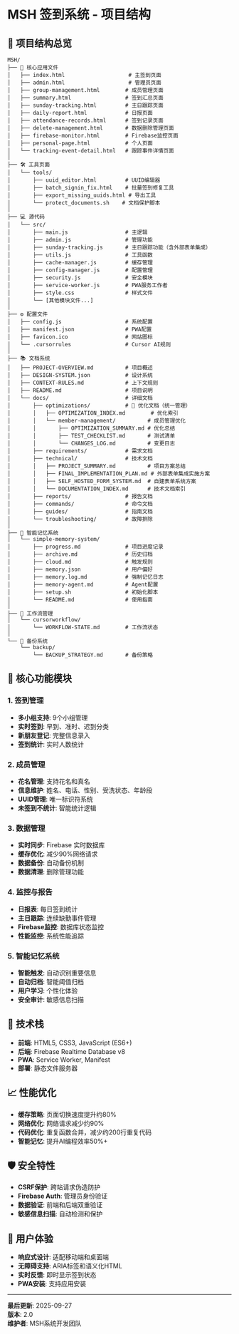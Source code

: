# MSH 签到系统 - 项目结构

## 📁 项目结构总览

```
MSH/
├── 📱 核心应用文件
│   ├── index.html                    # 主签到页面
│   ├── admin.html                    # 管理员页面
│   ├── group-management.html        # 成员管理页面
│   ├── summary.html                 # 签到汇总页面
│   ├── sunday-tracking.html         # 主日跟踪页面
│   ├── daily-report.html            # 日报页面
│   ├── attendance-records.html      # 签到记录页面
│   ├── delete-management.html       # 数据删除管理页面
│   ├── firebase-monitor.html        # Firebase监控页面
│   ├── personal-page.html           # 个人页面
│   └── tracking-event-detail.html   # 跟踪事件详情页面
│
├── 🛠️ 工具页面
│   └── tools/
│       ├── uuid_editor.html         # UUID编辑器
│       ├── batch_signin_fix.html    # 批量签到修复工具
│       ├── export_missing_uuids.html # 导出工具
│       └── protect_documents.sh    # 文档保护脚本
│
├── 💻 源代码
│   └── src/
│       ├── main.js                  # 主逻辑
│       ├── admin.js                 # 管理功能
│       ├── sunday-tracking.js       # 主日跟踪功能（含外部表单集成）
│       ├── utils.js                 # 工具函数
│       ├── cache-manager.js         # 缓存管理
│       ├── config-manager.js        # 配置管理
│       ├── security.js              # 安全模块
│       ├── service-worker.js        # PWA服务工作者
│       ├── style.css                # 样式文件
│       └── [其他模块文件...]
│
├── ⚙️ 配置文件
│   ├── config.js                    # 系统配置
│   ├── manifest.json                # PWA配置
│   ├── favicon.ico                  # 网站图标
│   └── .cursorrules                 # Cursor AI规则
│
├── 📚 文档系统
│   ├── PROJECT-OVERVIEW.md          # 项目概述
│   ├── DESIGN-SYSTEM.json           # 设计系统
│   ├── CONTEXT-RULES.md             # 上下文规则
│   ├── README.md                    # 项目说明
│   └── docs/                        # 详细文档
│       ├── optimizations/           # 🚀 优化文档（统一管理）
│       │   ├── OPTIMIZATION_INDEX.md        # 优化索引
│       │   └── member-management/          # 成员管理优化
│       │       ├── OPTIMIZATION_SUMMARY.md # 优化总结
│       │       ├── TEST_CHECKLIST.md       # 测试清单
│       │       └── CHANGES_LOG.md          # 变更日志
│       ├── requirements/            # 需求文档
│       ├── technical/               # 技术文档
│       │   ├── PROJECT_SUMMARY.md          # 项目方案总结
│       │   ├── FINAL_IMPLEMENTATION_PLAN.md # 外部表单集成实施方案
│       │   ├── SELF_HOSTED_FORM_SYSTEM.md  # 自建表单系统方案
│       │   └── DOCUMENTATION_INDEX.md      # 技术文档索引
│       ├── reports/                 # 报告文档
│       ├── commands/                # 命令文档
│       ├── guides/                  # 指南文档
│       └── troubleshooting/         # 故障排除
│
├── 🧠 智能记忆系统
│   └── simple-memory-system/
│       ├── progress.md              # 项目进度记录
│       ├── archive.md               # 历史归档
│       ├── cloud.md                 # 触发规则
│       ├── memory.json              # 用户偏好
│       ├── memory.log.md            # 强制记忆日志
│       ├── memory-agent.md          # Agent配置
│       ├── setup.sh                 # 初始化脚本
│       └── README.md                # 使用指南
│
├── 🔄 工作流管理
│   └── cursorworkflow/
│       └── WORKFLOW-STATE.md        # 工作流状态
│
└── 💾 备份系统
    └── backup/
        └── BACKUP_STRATEGY.md       # 备份策略
```

## 🎯 核心功能模块

### 1. 签到管理
- **多小组支持**: 9个小组管理
- **实时签到**: 早到、准时、迟到分类
- **新朋友登记**: 完整信息录入
- **签到统计**: 实时人数统计

### 2. 成员管理
- **花名管理**: 支持花名和真名
- **信息维护**: 姓名、电话、性别、受洗状态、年龄段
- **UUID管理**: 唯一标识符系统
- **未签到不统计**: 智能统计逻辑

### 3. 数据管理
- **实时同步**: Firebase 实时数据库
- **缓存优化**: 减少90%网络请求
- **数据备份**: 自动备份机制
- **数据清理**: 删除管理功能

### 4. 监控与报告
- **日报表**: 每日签到统计
- **主日跟踪**: 连续缺勤事件管理
- **Firebase监控**: 数据库状态监控
- **性能监控**: 系统性能追踪

### 5. 智能记忆系统
- **智能触发**: 自动识别重要信息
- **自动归档**: 智能阈值归档
- **用户学习**: 个性化体验
- **安全审计**: 敏感信息扫描

## 🔧 技术栈

- **前端**: HTML5, CSS3, JavaScript (ES6+)
- **后端**: Firebase Realtime Database v8
- **PWA**: Service Worker, Manifest
- **部署**: 静态文件服务器

## 📈 性能优化

- **缓存策略**: 页面切换速度提升约80%
- **网络优化**: 网络请求减少约90%
- **代码优化**: 重复函数合并，减少约200行重复代码
- **智能记忆**: 提升AI编程效率50%+

## 🛡️ 安全特性

- **CSRF保护**: 跨站请求伪造防护
- **Firebase Auth**: 管理员身份验证
- **数据验证**: 前端和后端双重验证
- **敏感信息扫描**: 自动检测和保护

## 📱 用户体验

- **响应式设计**: 适配移动端和桌面端
- **无障碍支持**: ARIA标签和语义化HTML
- **实时反馈**: 即时显示签到状态
- **PWA安装**: 支持应用安装

---

**最后更新**: 2025-09-27  
**版本**: 2.0  
**维护者**: MSH系统开发团队
